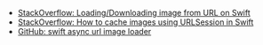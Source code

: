 - [StackOverflow: Loading/Downloading image from URL on Swift](https://stackoverflow.com/questions/24231680/loading-downloading-image-from-url-on-swift?page=1&tab=trending#tab-top)
- [StackOverflow: How to cache images using URLSession in Swift](https://stackoverflow.com/questions/40873685/how-to-cache-images-using-urlsession-in-swift)
- [GitHub: swift async url image loader](https://github.com/IrelDev/swift-async-url-image-loader)